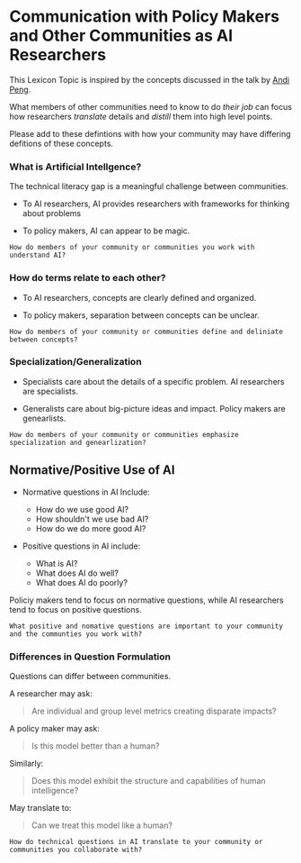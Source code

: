 # Communication with Policy Makers and Other Communities as AI Researchers

This Lexicon Topic is inspired by the concepts discussed in the talk by [Andi Peng](https://andipeng.com/).

What members of other communities need to know to do *their job* can focus how researchers *translate* details and *distill* them into high level points.

Please add to these defintions with how your community may have differing defitions of these concepts.

### What is Artificial Intellgence?

The technical literacy gap is a meaningful challenge between communities.

- To AI researchers, AI provides researchers with frameworks for thinking about problems

- To policy makers, AI can appear to be magic. 

```{note}
How do members of your community or communities you work with understand AI?
```

### How do terms relate to each other?

- To AI researchers, concepts are clearly defined and organized.

- To policy makers, separation between concepts can be unclear.

```{note}
How do members of your community or communities define and deliniate between concepts?
```

### Specialization/Generalization

- Specialists care about the details of a specific problem.  AI researchers are specialists.

- Generalists care about big-picture ideas and impact. Policy makers are genearlists.

```{note}
How do members of your community or communities emphasize specialization and genearlization?
```

## Normative/Positive Use of AI

- Normative questions in AI Include:

    - How do we use good AI?
    - How shouldn't we use bad AI?
    - How do we do more good AI?

- Positive questions in AI include:
    
    - What is AI?
    - What does AI do well?
    - What does AI do poorly?

Policiy makers tend to focus on normative questions, while AI researchers tend to focus on positive questions.

```{note}
What positive and nomative questions are important to your community and the communties you work with?
```

### Differences in Question Formulation

Questions can differ between communities.  

A researcher may ask:

> Are individual and group level metrics creating disparate impacts?

A policy maker may ask:

> Is this model better than a human?

Similarly:

> Does this model exhibit the structure and capabilities of human intelligence?

May translate to:

> Can we treat this model like a human?

```{note}
How do technical questions in AI translate to your community or communities you collaborate with?
```